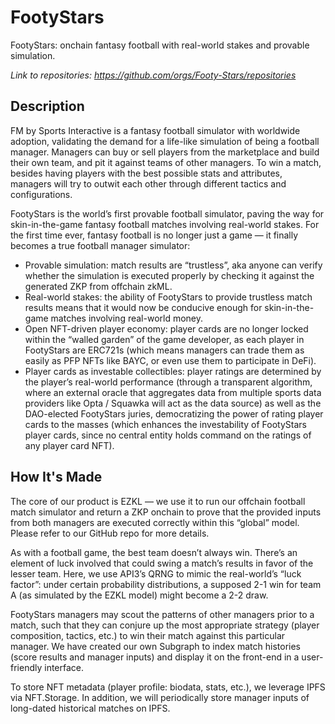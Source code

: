 # FootyStars
FootyStars: onchain fantasy football with real-world stakes and provable simulation.

*Link to repositories: https://github.com/orgs/Footy-Stars/repositories*

## Description
FM by Sports Interactive is a fantasy football simulator with worldwide adoption, validating the demand for a life-like simulation of being a football manager. Managers can buy or sell players from the marketplace and build their own team, and pit it against teams of other managers. To win a match, besides having players with the best possible stats and attributes, managers will try to outwit each other through different tactics and configurations. 

FootyStars is the world’s first provable football simulator, paving the way for skin-in-the-game fantasy football matches involving real-world stakes. For the first time ever, fantasy football is no longer just a game — it finally becomes a true football manager simulator:

- Provable simulation: match results are “trustless”, aka anyone can verify whether the simulation is executed properly by checking it against the generated ZKP from offchain zkML.
- Real-world stakes: the ability of FootyStars to provide trustless match results means that it would now be conducive enough for skin-in-the-game matches involving real-world money.
- Open NFT-driven player economy: player cards are no longer locked within the “walled garden” of the game developer, as each player in FootyStars are ERC721s (which means managers can trade them as easily as PFP NFTs like BAYC, or even use them to participate in DeFi).
- Player cards as investable collectibles: player ratings are determined by the player’s real-world performance (through a transparent algorithm, where an external oracle that aggregates data from multiple sports data providers like Opta / Squawka will act as the data source) as well as the DAO-elected FootyStars juries, democratizing the power of rating player cards to the masses (which enhances the investability of FootyStars player cards, since no central entity holds command on the ratings of any player card NFT).

## How It's Made
The core of our product is EZKL — we use it to run our offchain football match simulator and return a ZKP onchain to prove that the provided inputs from both managers are executed correctly within this “global” model. Please refer to our GitHub repo for more details.

As with a football game, the best team doesn’t always win. There’s an element of luck involved that could swing a match’s results in favor of the lesser team. Here, we use API3’s QRNG to mimic the real-world’s “luck factor”: under certain probability distributions, a supposed 2-1 win for team A (as simulated by the EZKL model) might become a 2-2 draw.

FootyStars managers may scout the patterns of other managers prior to a match, such that they can conjure up the most appropriate strategy (player composition, tactics, etc.) to win their match against this particular manager. We have created our own Subgraph to index match histories (score results and manager inputs) and display it on the front-end in a user-friendly interface.

To store NFT metadata (player profile: biodata, stats, etc.), we leverage IPFS via NFT.Storage. In addition, we will periodically store manager inputs of long-dated historical matches on IPFS.
